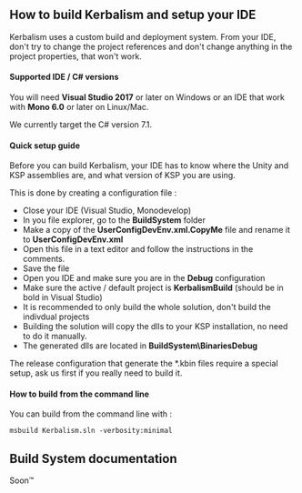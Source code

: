 ## How to build Kerbalism and setup your IDE

Kerbalism uses a custom build and deployment system. From your IDE, don't try to change the project references and don't change anything in the project properties, that won't work.

#### Supported IDE / C# versions

You will need **Visual Studio 2017** or later on Windows or an IDE that work with **Mono 6.0** or later on Linux/Mac.

We currently target the C# version 7.1.

#### Quick setup guide

Before you can build Kerbalism, your IDE has to know where the Unity and KSP assemblies are, and what version of KSP you are using. 

This is done by creating a configuration file :

  - Close your IDE (Visual Studio, Monodevelop)
  - In you file explorer, go to the **BuildSystem** folder
  - Make a copy of the **UserConfigDevEnv.xml.CopyMe** file and rename it to **UserConfigDevEnv.xml**
  - Open this file in a text editor and follow the instructions in the comments.
  - Save the file
  - Open you IDE and make sure you are in the **Debug** configuration
  - Make sure the active / default project is **KerbalismBuild** (should be in bold in Visual Studio)
  - It is recommended to only build the whole solution, don't build the indivdual projects
  - Building the solution will copy the dlls to your KSP installation, no need to do it manually.
  - The generated dlls are located in **BuildSystem\BinariesDebug**
  
The release configuration that generate the *.kbin files require a special setup, ask us first if you really need to build it.

#### How to build from the command line

You can build from the command line with :

`msbuild Kerbalism.sln -verbosity:minimal`

## Build System documentation

Soon™

